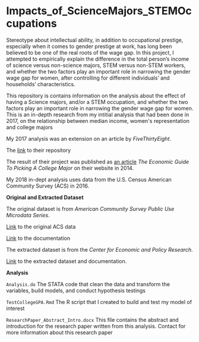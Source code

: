 # Impacts_of_ScienceMajors_STEMOccupations

Stereotype about intellectual ability, in addition to occupational prestige, especially when it comes to gender prestige at work, has long been believed to be one of the real roots of the wage gap. In this project, I attempted to empirically explain the difference in the total person’s income of science versus non-science majors, STEM versus non-STEM workers, and whether the two factors play an important role in narrowing the gender wage gap for women, after controlling for different individuals’ and households’ characteristics. 


This repository is contains information on the analysis about the effect of having a Science majors, and/or a STEM occupation, and whether the two factors play an important role in narrowing the gender wage gap for women. This is an in-depth research from my intitial analysis that had been done in 2017, on the relationship between median income, women's representation and college majors 

My 2017 analysis was an extension on an article by *FiveThirtyEight*. 

The [link](https://github.com/fivethirtyeight/data/tree/master/college-majors) to their repository

The result of their project was published as [an article](https://fivethirtyeight.com/features/the-economic-guide-to-picking-a-college-major/) *The Economic Guide To Picking A College Major* on their website in 2014.

My 2018 in-dept analysis uses data from the U.S. Census American Community Survey (ACS) in 2016. 

**Original and Extracted Dataset**

The original dataset is from *American Community Survey Public Use Microdata Series*.

[Link](http://www.census.gov/programs-surveys/acs/data/pums.html) to the original ACS data

[Link](http://www.census.gov/programs-surveys/acs/technical-documentation/pums.html) to the documentation

The extracted dataset is from the *Center for Economic and Policy Research*.

[Link](http://ceprdata.org/acs-uniform-data-extracts/) to the extracted dataset and documentation.


**Analysis**

`Analysis.do` The STATA code that clean the data and transform the variables, build models, and conduct hypothesis testings

`TestCollegeGPA.Rmd` The R script that I created to build and test my model of interest

`ResearchPaper_Abstract_Intro.docx` This file contains the abstract and introduction for the research paper written from this analysis. Contact for more information about this research paper
